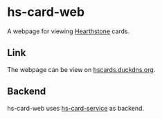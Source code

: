 # hs-card-web

A webpage for viewing [Hearthstone](https://hearthstone.blizzard.com/en-us) cards.

## Link

The webpage can be view on [hscards.duckdns.org](https://hscards.duckdns.org).

## Backend

hs-card-web uses [hs-card-service](https://github.com/williamwinkler/hs-card-service) as backend. <br>
